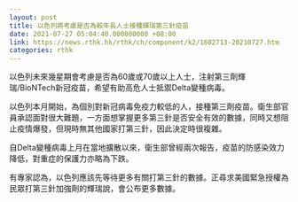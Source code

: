 ```yaml
---
layout: post
title: 以色列將考慮是否為較年長人士接種輝瑞第三針疫苗
date: 2021-07-27 05:04:40.000000000 +08:00
link: https://news.rthk.hk/rthk/ch/component/k2/1602713-20210727.htm
categories: rthk
---
```


以色列未來幾星期會考慮是否為60歲或70歲以上人士，注射第三劑輝瑞/BioNTech新冠疫苗，希望有助高危人士抵禦Delta變種病毒。

以色列本月開始，為個別對新冠病毒免疫力較低的人，接種第三劑疫苗。衛生部官員承認面對很大難題，一方面想掌握更多第三針是否安全有效的數據，同時又想阻止疫情爆發，但現時無其他國家打第三針，因此決定時很複雜。

自Delta變種病毒上月在當地擴散以來，衛生部曾經兩次報告，疫苗的防感染效力降低，對重症的保護力亦略為下跌。

有專家認為，以色列應該先等待更多有關打第三針的數據。正尋求美國緊急授權為民眾打第三針加強劑的輝瑞說，會公布更多數據。
